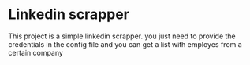 # Linkedin scrapper

This project is a simple linkedin scrapper. you just need to provide the credentials
in the config file and you can get a list with employes from a certain company